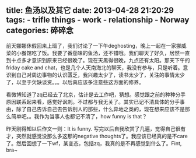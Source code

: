 title: 鱼汤以及其它
date: 2013-04-28 21:20:29
tags: 
    - trifle things
    - work
    - relationship
    - Norway
categories: 碎碎念
---

前天娜娜休假回来上班了，我们讨论了一下午deghosting，晚上一起在一家挪威菜的小餐馆吃了饭。我要了番茄味的鱼汤，还不错哦。我们聊天了好久，居然一直到十点多才意识到原来已经很晚了。现在天黑得很晚，九点还有太阳。那天下午的friday cake and chat，也是几个人天南海北的聊天，我没有参与，只是听着。意识到自己对周边事物的认识匮乏，我兴趣太少了，读书太少了，关注的事情太少了，以至于欠缺谈资。。。以后真应该多注意些这方面的修养。

看微博知道了zq已经去了北京，估计是去工作吧，猜想。感觉跟之前的种种分手原因联系起来看，感觉好讽刺。不过都与我无关了。其实已记不清具体的分手事由，除了自己告诉自己去告诉别人的那些，什么异地之类的，现在想来应该不是那么简单吧。。我作为当事人也都记不清了，how funny is that？

昨天刚得知以后作文一则：It is funny.
写完以后自我欣赏了几遍，觉得自己很有才，突然就感觉没那么多这那的negative thoughts了。我应该已经真的是不care了。然后回想了一下wf，某变态，包括zq，我真的是不再感觉到什么了。Fint, bra~


